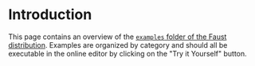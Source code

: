 # Introduction

This page contains an overview of the [`examples` folder of the Faust 
distribution](https://github.com/grame-cncm/faust/tree/master-dev/architecture).
Examples are organized by category and should all be executable in the
online editor by clicking on the "Try it Yourself" button.
